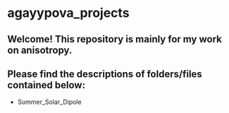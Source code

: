 # agayypova_projects
## Welcome! This repository is mainly for my work on anisotropy. 

## Please find the descriptions of folders/files contained below: 
* Summer_Solar_Dipole
